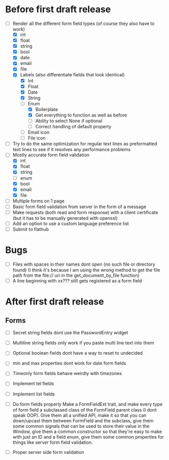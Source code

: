 # Before first draft release
- [ ] Render all the different form field types (of course they also have to work)
    - [X] int
    - [X] float
    - [X] string
    - [X] bool
    - [X] date
    - [X] email
    - [X] file
    - [X] Labels (also differentiate fields that look identical)
        - [X] Int
        - [X] Float
        - [X] Date
        - [X] String
        - [ ] Enum
            - [X] Boilerplate
            - [X] Get everything to function as well as before
            - [ ] Ability to select None if optional
            - [ ] Correct handling of default property
        - [ ] Email icon
        - [ ] File icon
- [ ] Try to do the same optimization for regular text lines as preformatted text lines to see if it resolves any performance problems
- [ ] Mostly accurate form field validation
    - [X] int
    - [X] float
    - [X] string
    - [ ] enum
    - [X] bool
    - [X] email
    - [X] file
- [ ] Multiple forms on 1 page
- [ ] Basic form field validation from server in the form of a message
- [ ] Make requests (both read and form response) with a client certificate (but it has to be manually generated with openssl)
- [ ] Add an option to use a custom language preference list
- [ ] Submit to flathub

# Bugs
- [ ] Files with spaces in their names dont open (no such file or directory found) (I think it's because I am using the wrong method to get the file path from the file:// uri in the get_document_by_file function)
- [ ] A line beginning with xx??? still gets registered as a form field

# After first draft release
## Forms
- [ ] Secret string fields dont use the PasswordEntry widget
- [ ] Multiline string fields only work if you paste multi line text into them
- [ ] Optional boolean fields dont have a way to reset to undecided
- [ ] min and max properties dont work for date form fields
- [ ] Timeonly form fields behave weirdly with timezones
- [ ] Implement tel fields
- [ ] Implement list fields
- [ ] Do form fields properly
    Make a FormFieldExt trait, and make every type of form field a subclassed class of the FormField parent class (I dont speak OOP). Give them all a unified API, make it so that you can down/upcast them between FormField and the subclass, give them some common signals that can be used to store their value in the Window, give them a common constructor so that they're easy to make with just an ID and a field enum, give them some common properties for things like server form field validation.
- [ ] Proper server side form validation

